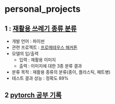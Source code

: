 # personal_projects

## 1 : [재활용 쓰레기 종류 분류](https://github.com/whatareyoudoingz/personal_projects/blob/main/A_Z%20(1).ipynb)
  - 개발 언어 : 파이썬
  - 관련 프로젝트 : [프로메테우스 해커톤](https://github.com/Recycle-detection/recycle-project)
  - 모델의 입/출력
    - 입력 : 재활용 이미지
    - 출력 : 이미지에 대한 3종 분류 결과
  - 분류 목적 : 재활용 종류의 분류(종이, 플라스틱, 패트병)
- 테스트 결과 성능 : 정확도 89%

## 2 [pytorch 공부 기록](https://github.com/whatareyoudoingz/personal_projects/tree/main/pytorch_study)
